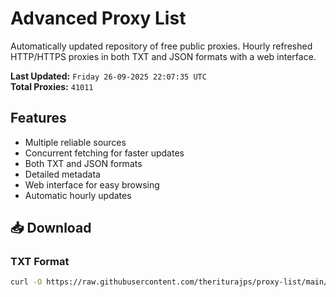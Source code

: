 # Advanced Proxy List

Automatically updated repository of free public proxies. Hourly refreshed HTTP/HTTPS proxies in both TXT and JSON formats with a web interface.

**Last Updated:** `Friday 26-09-2025 22:07:35 UTC`  
**Total Proxies:** `41011`

## Features
- Multiple reliable sources
- Concurrent fetching for faster updates
- Both TXT and JSON formats
- Detailed metadata
- Web interface for easy browsing
- Automatic hourly updates

## 📥 Download

### TXT Format
```bash
curl -O https://raw.githubusercontent.com/theriturajps/proxy-list/main/proxies.txt